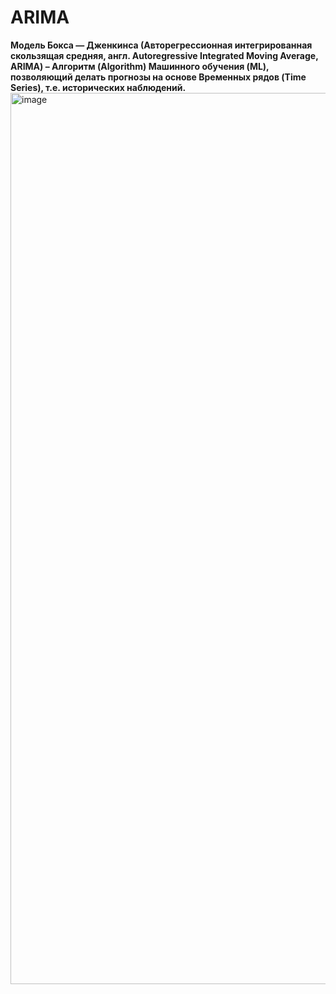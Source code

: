 # ARIMA
**Модель Бокса — Дженкинса (Авторегрессионная интегрированная скользящая средняя, англ. Autoregressive Integrated Moving Average, ARIMA) – Алгоритм (Algorithm) Машинного обучения (ML), позволяющий делать прогнозы на основе Временных рядов (Time Series), т.е. исторических наблюдений.**
<img width="1426" alt="image" src="https://github.com/Aleksey-app/network-technologies-and-networks/assets/71906604/9eeffa3b-54d5-4514-86e4-a68fece04bc4">
